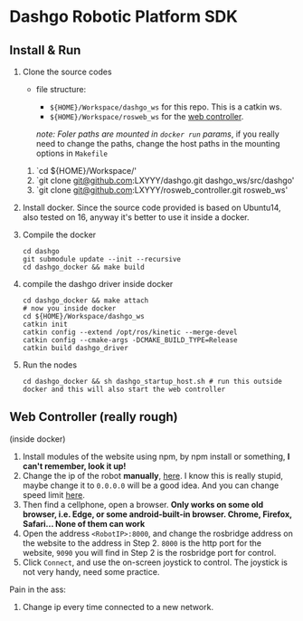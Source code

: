 # Dashgo Robotic Platform SDK

## Install & Run

1. Clone the source codes
    - file structure:
        - `${HOME}/Workspace/dashgo_ws` for this repo. This is a catkin ws.
        - `${HOME}/Workspace/rosweb_ws` for the [web controller](https://github.com/LXYYY/rosweb_controller).

      *note: Foler paths are mounted in `docker run` params*, if you really need to change the paths, change the host paths in the mounting options in `Makefile`

    1. `cd ${HOME}/Workspace/'
    2. `git clone git@github.com:LXYYY/dashgo.git dashgo_ws/src/dashgo'
    3. `git clone git@github.com:LXYYY/rosweb_controller.git rosweb_ws'


2. Install docker. Since the source code provided is based on Ubuntu14, also tested on 16, anyway it's better to use it inside a docker.

3. Compile the docker
    ```
    cd dashgo
    git submodule update --init --recursive
    cd dashgo_docker && make build
    ```

4. compile the dashgo driver inside docker
    ```
    cd dashgo_docker && make attach
    # now you inside docker
    cd ${HOME}/Workspace/dashgo_ws
    catkin init
    catkin config --extend /opt/ros/kinetic --merge-devel 
    catkin config --cmake-args -DCMAKE_BUILD_TYPE=Release
    catkin build dashgo_driver
    ```

4. Run the nodes
    ```
    cd dashgo_docker && sh dashgo_startup_host.sh # run this outside docker and this will also start the web controller
    ```

## Web Controller (really rough)
(inside docker)
1. Install modules of the website using npm, by npm install or something, **I can't remember, look it up!**
2. Change the ip of the robot **manually**, [here](https://github.com/LXYYY/rosweb_controller/blob/2b866761264ab18b0d0d5d36d55f00c93395f687/main.js#L8). I know this is really stupid, maybe change it to `0.0.0.0` will be a good idea. And you can change speed limit [here](https://github.com/LXYYY/rosweb_controller/blob/2b866761264ab18b0d0d5d36d55f00c93395f687/main.js#L15).
3. Then find a cellphone, open a browser. **Only works on some old browser, i.e. Edge, or some android-built-in browser. Chrome, Firefox, Safari... None of them can work**
4. Open the address `<RobotIP>:8000`, and change the rosbridge address on the website to the address in Step 2. `8000` is the http port for the website, `9090` you will find in Step 2 is the rosbridge port for control.
5. Click `Connect`, and use the on-screen joystick to control. The joystick is not very handy, need some practice.

Pain in the ass:
1. Change ip every time connected to a new network.